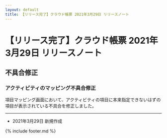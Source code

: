 ```yaml
---
layout: default
title: 【リリース完了】クラウド帳票 2021年3月29日 リリースノート
---
```


# 【リリース完了】クラウド帳票 2021年3月29日 リリースノート

## 不具合修正

### アクティビティのマッピング不具合修正

項目マッピング画面において、アクティビティの項目に本来指定できないはずの項目が表示されている不具合を修正しました。

-----
* 2021年3月29日 新規作成

{% include footer.md %}
